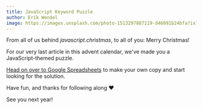 ```yaml
---
title: JavaScript Keyword Puzzle
author: Erik Wendel
image: https://images.unsplash.com/photo-1513297887119-d46091b24bfa?ixlib=rb-1.2.1&ixid=eyJhcHBfaWQiOjEyMDd9&auto=format&fit=crop&w=2250&q=80
---
```


From all of us behind _javascript.christmas_, to all of you: Merry Christmas!

For our very last article in this advent calendar, we've made you a JavaScript-themed puzzle.

[Head on over to Google Spreadsheets](https://docs.google.com/spreadsheets/d/13rFyQ7e4T0ccmpuJ_DS_BSJzdsvrplpWtv5HzeKD0Es/copy) to make your own copy and start looking for the solution.

Have fun, and thanks for following along ❤️

See you next year! 



